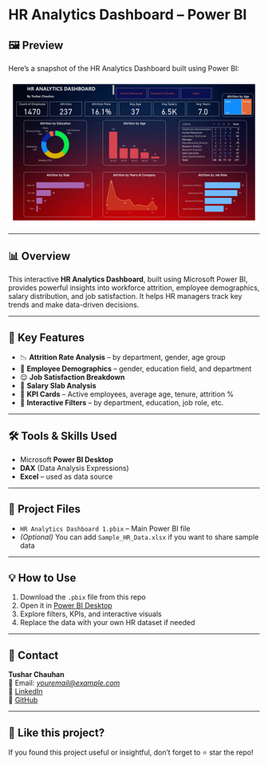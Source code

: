 # HR Analytics Dashboard – Power BI

## 🖼 Preview

Here’s a snapshot of the HR Analytics Dashboard built using Power BI:

![HR Analytics Dashboard](HR%20Analytics%20Dashboard%20(1).jpg)

---

## 📊 Overview
This interactive **HR Analytics Dashboard**, built using Microsoft Power BI, provides powerful insights into workforce attrition, employee demographics, salary distribution, and job satisfaction. It helps HR managers track key trends and make data-driven decisions.

---

## 🚀 Key Features
- 📉 **Attrition Rate Analysis** – by department, gender, age group
- 👥 **Employee Demographics** – gender, education field, and department
- 😌 **Job Satisfaction Breakdown**
- 💸 **Salary Slab Analysis**
- 📌 **KPI Cards** – Active employees, average age, tenure, attrition %
- 🎯 **Interactive Filters** – by department, education, job role, etc.

---

## 🛠 Tools & Skills Used
- Microsoft **Power BI Desktop**
- **DAX** (Data Analysis Expressions)
- **Excel** – used as data source

---

## 📁 Project Files
- `HR Analytics Dashboard 1.pbix` – Main Power BI file
- *(Optional)* You can add `Sample_HR_Data.xlsx` if you want to share sample data

---

## 💡 How to Use
1. Download the `.pbix` file from this repo
2. Open it in [Power BI Desktop](https://powerbi.microsoft.com/en-us/desktop/)
3. Explore filters, KPIs, and interactive visuals
4. Replace the data with your own HR dataset if needed

---

## 🙋 Contact
**Tushar Chauhan**  
📧 Email: *youremail@example.com*  
🔗 [LinkedIn](https://www.linkedin.com/in/tushar-chauhan419)  
🔗 [GitHub](https://github.com/Tushar-chauhan419)

---

## 🌟 Like this project?
If you found this project useful or insightful, don’t forget to ⭐ star the repo!
